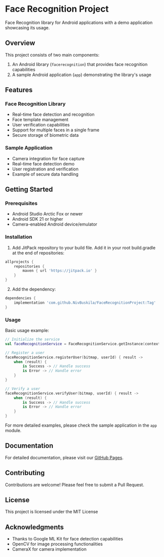 # Face Recognition Project

Face Recognition library for Android applications with a demo application showcasing its usage.

## Overview

This project consists of two main components:
1. An Android library (`facerecognition`) that provides face recognition capabilities
2. A sample Android application (`app`) demonstrating the library's usage

## Features

### Face Recognition Library
- Real-time face detection and recognition
- Face template management
- User verification capabilities
- Support for multiple faces in a single frame
- Secure storage of biometric data

### Sample Application
- Camera integration for face capture
- Real-time face detection demo
- User registration and verification
- Example of secure data handling

## Getting Started

### Prerequisites
- Android Studio Arctic Fox or newer
- Android SDK 21 or higher
- Camera-enabled Android device/emulator

### Installation

1. Add JitPack repository to your build file. Add it in your root build.gradle at the end of repositories:
```gradle
allprojects {
    repositories {
        maven { url 'https://jitpack.io' }
    }
}
```

2. Add the dependency:
```gradle
dependencies {
    implementation 'com.github.NivBuskila/FaceRecognitionProject:Tag'
}
```

### Usage

Basic usage example:

```kotlin
// Initialize the service
val faceRecognitionService = FaceRecognitionService.getInstance(context)

// Register a user
faceRecognitionService.registerUser(bitmap, userId) { result ->
    when (result) {
        is Success -> // Handle success
        is Error -> // Handle error
    }
}

// Verify a user
faceRecognitionService.verifyUser(bitmap, userId) { result ->
    when (result) {
        is Success -> // Handle success
        is Error -> // Handle error
    }
}
```

For more detailed examples, please check the sample application in the `app` module.

## Documentation

For detailed documentation, please visit our [GitHub Pages](https://NivBuskila.github.io/FaceRecognitionProject/).

## Contributing

Contributions are welcome! Please feel free to submit a Pull Request.

## License

This project is licensed under the MIT License

## Acknowledgments

- Thanks to Google ML Kit for face detection capabilities
- OpenCV for image processing functionalities
- CameraX for camera implementation
